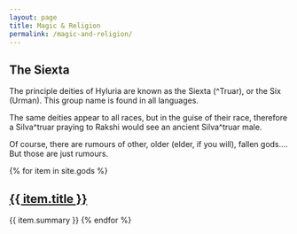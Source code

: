 ```yaml
---
layout: page
title: Magic & Religion
permalink: /magic-and-religion/
---
```


## The Siexta

The principle deities of Hyluria are known as the Siexta (^Truar), or the Six
(Urman). This group name is found in all languages.

The same deities appear to all races, but in the guise of their race, therefore
a Silva^truar praying to Rakshi would see an ancient Silva^truar male.

Of course, there are rumours of other, older (elder, if you will), fallen
gods.... But those are just rumours.

{% for item in site.gods %}

<h2><a href="{{ item.url }}">{{ item.title }}</a></h2>
{{ item.summary }}
{% endfor %}
